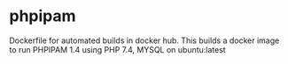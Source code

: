 # phpipam

Dockerfile for automated builds in docker hub. This builds a docker image to run PHPIPAM 1.4 using PHP 7.4, MYSQL on ubuntu:latest
